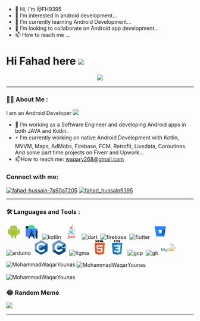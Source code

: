 - 👋 Hi, I’m @FH9395
- 👀 I’m interested in android development...
- 🌱 I’m currently learning Android Development...
- 💞️ I’m looking to collaborate on Android app development...
- 📫 How to reach me ...

<!---
FH9395/FH9395 is a ✨ special ✨ repository because its `README.md` (this file) appears on your GitHub profile.
You can click the Preview link to take a look at your changes.
--->
<h1>
  Hi Fahad here
  <img src="https://media.giphy.com/media/hvRJCLFzcasrR4ia7z/giphy.gif" width="30px"/>
  <img src="https://komarev.com/ghpvc/?username=talhaZahid1996&style=flat-square&color=blue" align="right" alt=""/>
</h1>

<div id="header" align="center">
  <img src="https://media.giphy.com/media/M9gbBd9nbDrOTu1Mqx/giphy.gif" width="100"/>
</div>

--- 

### :man_technologist: About Me :
I am an Android Developer <img src="https://media.giphy.com/media/WUlplcMpOCEmTGBtBW/giphy.gif" width="30">

- :telescope: I’m working as a Software Engineer and developing Android apps in both JAVA and Kotlin.
- :zap: I’m currently working on native Android Development with Kotlin, MVVM, Maps, AdMobs, Firebase, FCM, Retrofit, Livedata, Coroutines. And some part time projects on Fiverr and Upwork...
- :mailbox:How to reach me: waqary268@gmail.com
<div id="badges">

<h3 align="left">Connect with me:</h3>
<p align="left">
<a href="https://linkedin.com/in/fahad-hussain-7a90a7205" target="blank"><img align="center" src="https://raw.githubusercontent.com/rahuldkjain/github-profile-readme-generator/master/src/images/icons/Social/linked-in-alt.svg" alt="fahad-hussain-7a90a7205" height="30" width="40" /></a>
<a href="https://instagram.com/fahad_hussain9395" target="blank"><img align="center" src="https://raw.githubusercontent.com/rahuldkjain/github-profile-readme-generator/master/src/images/icons/Social/instagram.svg" alt="fahad_hussain9395" height="30" width="40" /></a>
</p>



---

### :hammer_and_wrench: Languages and Tools :

<div>
  <img src="https://github.com/devicons/devicon/blob/master/icons/android/android-original.svg" title="Android" alt="Android" width="40" height="40"/>&nbsp;
  <img src="https://github.com/devicons/devicon/blob/master/icons/androidstudio/androidstudio-original.svg" title="Android Studio" alt="Android Studio" width="40" height="40"/>&nbsp;
  <img src="https://www.vectorlogo.zone/logos/kotlinlang/kotlinlang-icon.svg" alt="kotlin" width="40" height="40"/>&nbsp;
  <img src="https://github.com/devicons/devicon/blob/master/icons/java/java-original-wordmark.svg" title="Java" alt="Java" width="40" height="40"/>&nbsp;
  <img src="https://www.vectorlogo.zone/logos/dartlang/dartlang-icon.svg" alt="dart" width="40" height="40"/>&nbsp;
  <img src="https://www.vectorlogo.zone/logos/firebase/firebase-icon.svg" alt="firebase" width="40" height="40"/>&nbsp;
  <img src="https://www.vectorlogo.zone/logos/flutterio/flutterio-icon.svg" alt="flutter" width="40" height="40"/>&nbsp;
  <img src="https://github.com/devicons/devicon/blob/master/icons/bitbucket/bitbucket-original.svg" title="Bit Bucket" alt="Bit Bucket" width="40" height="40"/>&nbsp;  
  <img src="https://cdn.worldvectorlogo.com/logos/arduino-1.svg" alt="arduino" width="40" height="40"/>&nbsp;
  <img src="https://raw.githubusercontent.com/devicons/devicon/master/icons/c/c-original.svg" alt="c" width="40" height="40"/>&nbsp;
  <img src="https://raw.githubusercontent.com/devicons/devicon/master/icons/cplusplus/cplusplus-original.svg" alt="cplusplus" width="40" height="40"/>&nbsp;
  <img src="https://www.vectorlogo.zone/logos/figma/figma-icon.svg" alt="figma" width="40" height="40"/>&nbsp;
  <img src="https://raw.githubusercontent.com/devicons/devicon/master/icons/html5/html5-original-wordmark.svg" alt="html5" width="40" height="40"/>&nbsp;
  <img src="https://raw.githubusercontent.com/devicons/devicon/master/icons/css3/css3-original-wordmark.svg" alt="css3" width="40" height="40"/>&nbsp;
  <img src="https://www.vectorlogo.zone/logos/google_cloud/google_cloud-icon.svg" alt="gcp" width="40" height="40"/>&nbsp;
  <img src="https://www.vectorlogo.zone/logos/git-scm/git-scm-icon.svg" alt="git" width="40" height="40"/>&nbsp;
  <img src="https://raw.githubusercontent.com/devicons/devicon/master/icons/mysql/mysql-original-wordmark.svg" alt="mysql" width="40" height="40"/>&nbsp;
</div>

<div>
<p><img align="left" src="https://github-readme-stats.vercel.app/api/top-langs?username=MohammadWaqarYounas&show_icons=true&locale=en&layout=compact" alt="MohammadWaqarYounas" /></p>
<p>&nbsp;<img align="center" src="https://github-readme-stats.vercel.app/api?username=MohammadWaqarYounas&show_icons=true&locale=en" alt="MohammadWaqarYounas" /></p>
<p><img align="center" src="https://github-readme-streak-stats.herokuapp.com/?user=MohammadWaqarYounas&" alt="MohammadWaqarYounas" /></p>

### 😂 Random Meme
<img src='https://randommeme-five.vercel.app/' style="height: 400px;"/>
</div>


    



---
